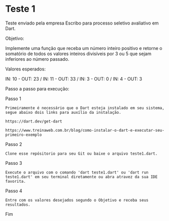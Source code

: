 # Teste 1
Teste enviado pela empresa Escribo para processo seletivo avaliativo em Dart.

Objetivo:

  Implemente uma função que receba um número inteiro positivo e retorne o
  somatório de todos os valores inteiros divisíveis por 3 ou 5 que sejam inferiores ao
  número passado.

Valores esperados:

  IN: 10 - OUT: 23 /
  IN: 11 - OUT: 33 /
  IN: 3 - OUT: 0 /
  IN: 4 - OUT: 3 

Passo a passo para execução:

  Passo 1
  
    Primeiramente é necessário que o Dart esteja instalado em seu sistema, segue abaixo dois links para auxílio da instalação.
    
    https://dart.dev/get-dart
    
    https://www.treinaweb.com.br/blog/como-instalar-o-dart-e-executar-seu-primeiro-exemplo
    
  Passo 2
  
    Clone esse repósitorio para seu Git ou baixe o arquivo teste1.dart.
    
  Passo 3
  
    Execute o arquivo com o comando 'dart teste1.dart' ou 'dart run teste1.dart' em seu terminal diretamente ou abra atravez da sua IDE favorita.
    
  Passo 4
  
    Entre com os valores desejados segundo o Objetivo e receba seus resultados.
    
  Fim

